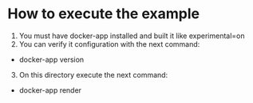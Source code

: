 # How to execute the example

1. You must have docker-app installed and built it like experimental=on
2. You can verify it configuration with the next command:
  - docker-app version
3. On this directory execute the next command:
  - docker-app render 
